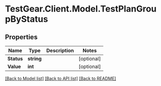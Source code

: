 # TestGear.Client.Model.TestPlanGroupByStatus

## Properties

Name | Type | Description | Notes
------------ | ------------- | ------------- | -------------
**Status** | **string** |  | [optional] 
**Value** | **int** |  | [optional] 

[[Back to Model list]](../README.md#documentation-for-models) [[Back to API list]](../README.md#documentation-for-api-endpoints) [[Back to README]](../README.md)

